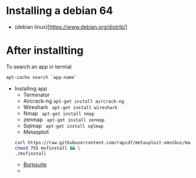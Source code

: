# Installing a debian 64 
- (debian linux)[https://www.debian.org/distrib/]
# After installting 
To search an app in termial 
```bash
apt-cache search `app-name`
```
- Installing app
    - Terminator
    - Aircrack-ng ``` apt-get install aircrack-ng ```
    - Wireshark  ``` apt-get install wireshark``` 
    - Nmap ``` apt-get install nmap```
    - zenmap ``` apt-get install zenmap```
    - Sqlmap ``` apt-get install sqlmap```
    - Metasploit 
    ```bash
    curl https://raw.githubusercontent.com/rapid7/metasploit-omnibus/master/config/templates/metasploit-framework-wrappers/msfupdate.erb > msfinstall && \
  chmod 755 msfinstall && \
  ./msfinstall
  ```
  - [Burpsuite](https://portswigger.net/burp/communitydownload)
  -  
